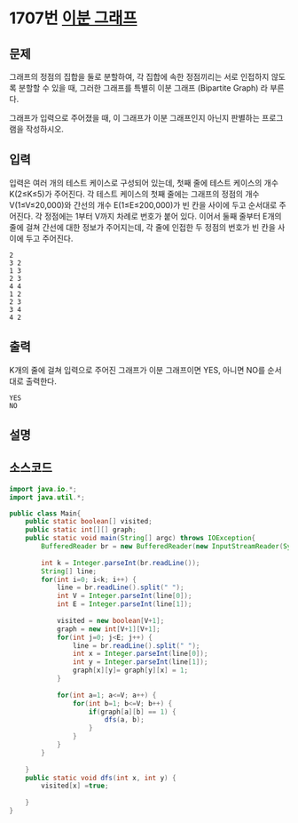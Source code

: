 # 1707번 [이분 그래프](https://www.acmicpc.net/problem/1707)

## 문제
그래프의 정점의 집합을 둘로 분할하여, 각 집합에 속한 정점끼리는 서로 인접하지 않도록 분할할 수 있을 때, 그러한 그래프를 특별히 이분 그래프 (Bipartite Graph) 라 부른다.

그래프가 입력으로 주어졌을 때, 이 그래프가 이분 그래프인지 아닌지 판별하는 프로그램을 작성하시오.
## 입력
입력은 여러 개의 테스트 케이스로 구성되어 있는데, 첫째 줄에 테스트 케이스의 개수 K(2≤K≤5)가 주어진다. 각 테스트 케이스의 첫째 줄에는 그래프의 정점의 개수 V(1≤V≤20,000)와 간선의 개수 E(1≤E≤200,000)가 빈 칸을 사이에 두고 순서대로 주어진다. 각 정점에는 1부터 V까지 차례로 번호가 붙어 있다. 이어서 둘째 줄부터 E개의 줄에 걸쳐 간선에 대한 정보가 주어지는데, 각 줄에 인접한 두 정점의 번호가 빈 칸을 사이에 두고 주어진다.
```
2
3 2
1 3
2 3
4 4
1 2
2 3
3 4
4 2
```
## 출력
K개의 줄에 걸쳐 입력으로 주어진 그래프가 이분 그래프이면 YES, 아니면 NO를 순서대로 출력한다.


```
YES
NO
```
## 설명
## 소스코드
```java
import java.io.*;
import java.util.*;

public class Main{
	public static boolean[] visited;
	public static int[][] graph;
	public static void main(String[] argc) throws IOException{
		BufferedReader br = new BufferedReader(new InputStreamReader(System.in));
		
		int k = Integer.parseInt(br.readLine());
		String[] line;
		for(int i=0; i<k; i++) {
			line = br.readLine().split(" ");
			int V = Integer.parseInt(line[0]);
			int E = Integer.parseInt(line[1]);
			
			visited = new boolean[V+1];
			graph = new int[V+1][V+1];
			for(int j=0; j<E; j++) {
				line = br.readLine().split(" ");
				int x = Integer.parseInt(line[0]);
				int y = Integer.parseInt(line[1]);
				graph[x][y]= graph[y][x] = 1;
			}
			
			for(int a=1; a<=V; a++) {
				for(int b=1; b<=V; b++) {
					if(graph[a][b] == 1) {
						dfs(a, b);
					}
				}
			}
		}
		
	}
	public static void dfs(int x, int y) {
		visited[x] =true;
		
	}
}
```



